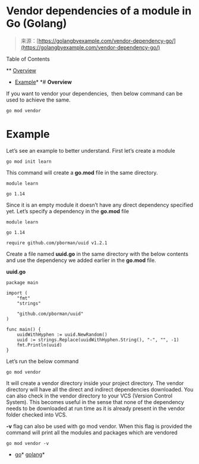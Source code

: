 <!--yml
category: 未分类
date: 2024-10-13 06:29:59
-->

# Vendor dependencies of a module in Go (Golang)

> 来源：[https://golangbyexample.com/vendor-dependency-go/](https://golangbyexample.com/vendor-dependency-go/)

Table of Contents

 **   [Overview](#Overview "Overview")
*   [Example](#Example "Example")*  *# **Overview**

If you want to vendor your dependencies,  then below command can be used to achieve the same.

```
go mod vendor
```

# **Example**

Let’s see an example to better understand. First let’s create a module

```
go mod init learn
```

This command will create a **go.mod** file in the same directory.

```
module learn

go 1.14
```

Since it is an empty module it doesn’t have any direct dependency specified yet. Let’s specify a dependency in the **go.mod** file

```
module learn

go 1.14

require github.com/pborman/uuid v1.2.1
```

Create a file named **uuid.go** in the same directory with the below contents and use the dependency we added earlier in the **go.mod** file.

**uuid.go**

```
package main

import (
	"fmt"
	"strings"

	"github.com/pborman/uuid"
)

func main() {
	uuidWithHyphen := uuid.NewRandom()
	uuid := strings.Replace(uuidWithHyphen.String(), "-", "", -1)
	fmt.Println(uuid)
}
```

Let’s run the below command

```
go mod vendor
```

It will create a vendor directory inside your project directory. The vendor directory will have all the direct and indirect dependencies downloaded. You can also check in the vendor directory to your VCS (Version Control System). This becomes useful in the sense that none of the dependency needs to be downloaded at run time as it is already present in the vendor folder checked into VCS.

**-v** flag can also be used with go mod vendor. When this flag is provided the command will print all the modules and packages which are vendored

```
go mod vendor -v
```

*   [go](https://golangbyexample.com/tag/go/)*   [golang](https://golangbyexample.com/tag/golang/)*
